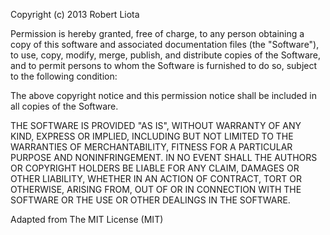 Copyright (c) 2013 Robert Liota
 
Permission is hereby granted, free of charge, to any person obtaining a copy
of this software and associated documentation files (the "Software"), to use,
copy, modify, merge, publish, and distribute copies of the Software, and to permit
persons to whom the Software is furnished to do so, subject to the following
condition:

The above copyright notice and this permission notice shall be included in
all copies of the Software.

THE SOFTWARE IS PROVIDED "AS IS", WITHOUT WARRANTY OF ANY KIND, EXPRESS OR
IMPLIED, INCLUDING BUT NOT LIMITED TO THE WARRANTIES OF MERCHANTABILITY,
FITNESS FOR A PARTICULAR PURPOSE AND NONINFRINGEMENT. IN NO EVENT SHALL THE
AUTHORS OR COPYRIGHT HOLDERS BE LIABLE FOR ANY CLAIM, DAMAGES OR OTHER
LIABILITY, WHETHER IN AN ACTION OF CONTRACT, TORT OR OTHERWISE, ARISING FROM,
OUT OF OR IN CONNECTION WITH THE SOFTWARE OR THE USE OR OTHER DEALINGS IN THE
SOFTWARE.

Adapted from The MIT License (MIT)